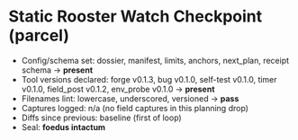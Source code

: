 # Static Rooster Watch Checkpoint (parcel)

- Config/schema set: dossier, manifest, limits, anchors, next_plan, receipt schema → **present**
- Tool versions declared: forge v0.1.3, bug v0.1.0, self-test v0.1.0, timer v0.1.0, field_post v0.1.2, env_probe v0.1.0 → **present**
- Filenames lint: lowercase, underscored, versioned → **pass**
- Captures logged: n/a (no field captures in this planning drop)
- Diffs since previous: baseline (first of loop)
- Seal: **foedus intactum**
